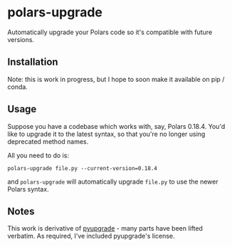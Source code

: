 polars-upgrade
==============

Automatically upgrade your Polars code so it's compatible with future versions.

## Installation

Note: this is work in progress, but I hope to soon make it available on pip / conda.

## Usage

Suppose you have a codebase which works with, say, Polars 0.18.4.
You'd like to upgrade it to the latest syntax, so that you're no longer using
deprecated method names.

All you need to do is:
```
polars-upgrade file.py --current-version=0.18.4
```
and `polars-upgrade` will automatically upgrade `file.py` to use the newer Polars
syntax.

## Notes

This work is derivative of [pyupgrade](https://github.com/asottile/pyupgrade) - many parts
have been lifted verbatim. As required, I've included pyupgrade's license.
